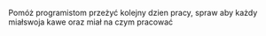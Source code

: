 Pomóż programistom przeżyć kolejny dzien pracy, spraw aby każdy miałswoja kawe oraz miał na czym pracować